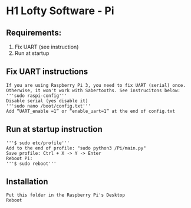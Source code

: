 # H1 Lofty Software - Pi
## Requirements:
1. Fix UART (see instruction)
2. Run at startup
## Fix UART instructions
	If you are using Raspberry Pi 3, you need to fix UART (serial) once. Otherwise, it won't work with Sabertooths. See instrucitons below:
	'''sudo raspi-config'''
	Disable serial (yes disable it)
	'''sudo nano /boot/config.txt'''
	Add “UART_enable =1” or “enable_uart=1” at the end of config.txt
## Run at startup instruction
	'''$ sudo etc/profile'''
	Add to the end of profile: "sudo python3 /Pi/main.py"
	Save profile: Ctrl + X -> Y -> Enter
	Reboot Pi: 
	'''$ sudo reboot'''
## Installation	
	Put this folder in the Raspberry Pi's Desktop
	Reboot
